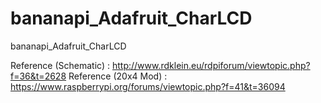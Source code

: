 # bananapi_Adafruit_CharLCD
bananapi_Adafruit_CharLCD

Reference (Schematic) : http://www.rdklein.eu/rdpiforum/viewtopic.php?f=36&t=2628
Reference (20x4 Mod)  : https://www.raspberrypi.org/forums/viewtopic.php?f=41&t=36094

